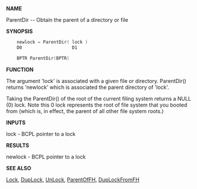 
**NAME**

ParentDir -- Obtain the parent of a directory or file

**SYNOPSIS**

```c
    newlock = ParentDir( lock )
    D0                   D1

    BPTR ParentDir(BPTR)

```
**FUNCTION**

The argument 'lock' is associated with a given file or directory.
ParentDir() returns 'newlock' which is associated the parent
directory of 'lock'.

Taking the ParentDir() of the root of the current filing system
returns a NULL (0) lock.  Note this 0 lock represents the root of
file system that you booted from (which is, in effect, the parent
of all other file system roots.)

**INPUTS**

lock - BCPL pointer to a lock

**RESULTS**

newlock - BCPL pointer to a lock

**SEE ALSO**

[Lock](Lock), [DupLock](DupLock), [UnLock](UnLock), [ParentOfFH](ParentOfFH), [DupLockFromFH](DupLockFromFH)
